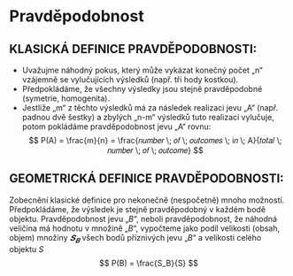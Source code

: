 # Pravděpodobnost
## KLASICKÁ DEFINICE PRAVDĚPODOBNOSTI: 
- Uvažujme náhodný pokus, který může vykázat konečný počet „n“ vzájemně se vylučujících výsledků (např. tři hody kostkou).
- Předpokládáme, že všechny výsledky jsou stejně pravděpodobné (symetrie, homogenita).
- Jestliže „m“ z těchto výsledků má za následek realizaci jevu „A“ (např. padnou dvě šestky) a zbylých „n-m“ výsledků tuto realizaci vylučuje, potom pokládáme pravděpodobnost jevu „A“ rovnu:
$$
P(A) = \frac{m}{n} = \frac{𝑛𝑢𝑚𝑏𝑒𝑟 \; 𝑜𝑓 \; 𝑜𝑢𝑡𝑐𝑜𝑚𝑒𝑠 \; i𝑛 \; A}{𝑡𝑜𝑡𝑎𝑙 \; 𝑛𝑢𝑚𝑏𝑒𝑟 \; 𝑜𝑓 \; 𝑜𝑢𝑡𝑐𝑜𝑚𝑒}
$$
## GEOMETRICKÁ DEFINICE PRAVDĚPODOBNOSTI:
Zobecnění klasické definice pro nekonečně (nespočetně) mnoho možností. Předpokládáme, že výsledek je stejně pravděpodobný v každém bodě objektu. Pravděpodobnost jevu „$B$“, neboli pravděpodobnost, že náhodná veličina má hodnotu v množině „$B$“, vypočteme jako podíl velikosti (obsah, objem) množiny $𝑺_𝑩$ všech bodů příznivých jevu „$B$“ a velikosti celého objektu $S$
$$
P(B) = \frac{S_B}{S}
$$
